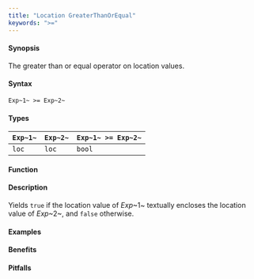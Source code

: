 ```yaml
---
title: "Location GreaterThanOrEqual"
keywords: ">="
---
```


#### Synopsis

The greater than or equal operator on location values.

#### Syntax

`Exp~1~ >= Exp~2~`

#### Types


| `Exp~1~` | `Exp~2~` | `Exp~1~ >= Exp~2~`  |
| --- | --- | --- |
| `loc`     |  `loc`    | `bool`                |


#### Function

#### Description

Yields `true` if the location value of _Exp_~1~ textually encloses
the location value of _Exp_~2~, and `false` otherwise.

#### Examples

#### Benefits

#### Pitfalls

